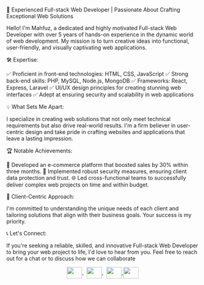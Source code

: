 <p align="center" ><img alt="" src="https://i.ibb.co/Dkc32c8/Mahfuzar-Mahfuz-Rahman.jpg" width="auto" height="auto" /></p>
<br>
🚀 Experienced Full-stack Web Developer | Passionate About Crafting Exceptional Web Solutions
<br>

Hello! I'm Mahfuz, a dedicated and highly motivated Full-stack Web Developer with over 5 years of hands-on experience in the dynamic world of web development. My mission is to turn creative ideas into functional, user-friendly, and visually captivating web applications.

🛠️ Expertise:

✅ Proficient in front-end technologies: HTML, CSS, JavaScript
✅ Strong back-end skills: PHP, MySQL, Node.js, MongoDB
✅ Frameworks: React, Express, Laravel
✅ UI/UX design principles for creating stunning web interfaces
✅ Adept at ensuring security and scalability in web applications

💡 What Sets Me Apart:

I specialize in creating web solutions that not only meet technical requirements but also drive real-world results. I'm a firm believer in user-centric design and take pride in crafting websites and applications that leave a lasting impression.

🏆 Notable Achievements:

🚀 Developed an e-commerce platform that boosted sales by 30% within three months.
🔐 Implemented robust security measures, ensuring client data protection and trust.
🌐 Led cross-functional teams to successfully deliver complex web projects on time and within budget.

🌟 Client-Centric Approach:

I'm committed to understanding the unique needs of each client and tailoring solutions that align with their business goals. Your success is my priority.

📞 Let's Connect:

If you're seeking a reliable, skilled, and innovative Full-stack Web Developer to bring your web project to life, I'd love to hear from you. Feel free to reach out for a chat or to discuss how we can collaborate
<br>
<p align="center"> <a href="mailto:mahafujer@gmail.com" target="_blank" rel="noopener" > <img align="center" src="https://www.pngkey.com/png/full/84-840977_email-png-icon.png" height="30" width="40"/> </a>&nbsp; <a href="https://stackoverflow.com/users/10182657/mahfuzar-rahman" target="_blank" rel="noopener" > <img align="center" src="https://cdn.iconscout.com/icon/free/png-256/stackoverflow-2-432547.png" height="30" width="40"/> </a>&nbsp; <a href="https://www.linkedin.com/in/mahfuz271/" target="blank"> <img align="center" src="https://raw.githubusercontent.com/rahuldkjain/github-profile-readme-generator/master/src/images/icons/Social/linked-in-alt.svg" alt="" height="30" width="40" /> </a> <a href="https://www.facebook.com/mahfuz271" target="blank"> <img align="center" src="https://raw.githubusercontent.com/rahuldkjain/github-profile-readme-generator/master/src/images/icons/Social/facebook.svg" alt="" height="30" width="40" /> </a>  </p> <br> 
